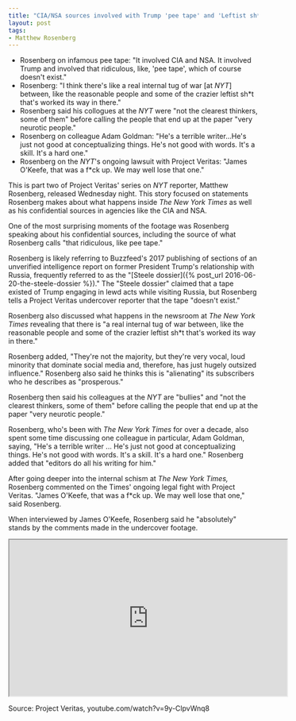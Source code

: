 ```yaml
---
title: "CIA/NSA sources involved with Trump 'pee tape' and 'Leftist sh*t' at The Times"
layout: post
tags:
- Matthew Rosenberg
---
```


- Rosenberg on infamous pee tape: "It involved CIA and NSA. It involved Trump and involved that ridiculous, like, 'pee tape', which of course doesn't exist."
- Rosenberg: "I think there's like a real internal tug of war [at *NYT*] between, like the reasonable people and some of the crazier leftist sh\*t that's worked its way in there."
- Rosenberg said his collogues at the *NYT* were "not the clearest thinkers, some of them" before calling the people that end up at the paper "very neurotic people."
- Rosenberg on colleague Adam Goldman: "He's a terrible writer...He's just not good at conceptualizing things. He's not good with words. It's a skill. It's a hard one."
- Rosenberg on the *NYT*'s ongoing lawsuit with Project Veritas: "James O'Keefe, that was a f\*ck up. We may well lose that one."

This is part two of Project Veritas' series on *NYT* reporter, Matthew Rosenberg, released Wednesday night. This story focused on statements Rosenberg makes about what happens inside *The New York Times* as well as his confidential sources in agencies like the CIA and NSA.

One of the most surprising moments of the footage was Rosenberg speaking about his confidential sources, including the source of what Rosenberg calls "that ridiculous, like pee tape."

Rosenberg is likely referring to Buzzfeed's 2017 publishing of sections of an unverified intelligence report on former President Trump's relationship with Russia, frequently referred to as the "[Steele dossier]({% post_url 2016-06-20-the-steele-dossier %})." The "Steele dossier" claimed that a tape existed of Trump engaging in lewd acts while visiting Russia, but Rosenberg tells a Project Veritas undercover reporter that the tape "doesn't exist."

Rosenberg also discussed what happens in the newsroom at *The New York Times* revealing that there is "a real internal tug of war between, like the reasonable people and some of the crazier leftist sh\*t that's worked its way in there."

Rosenberg added, "They're not the majority, but they're very vocal, loud minority that dominate social media and, therefore, has just hugely outsized influence." Rosenberg also said he thinks this is "alienating" its subscribers who he describes as "prosperous."

Rosenberg then said his colleagues at the *NYT* are "bullies" and "not the clearest thinkers, some of them" before calling the people that end up at the paper "very neurotic people."

Rosenberg, who's been with *The New York Times* for over a decade, also spent some time discussing one colleague in particular, Adam Goldman, saying, "He's a terrible writer ... He's just not good at conceptualizing things. He's not good with words. It's a skill. It's a hard one." Rosenberg added that "editors do all his writing for him."

After going deeper into the internal schism at *The New York Times,* Rosenberg commented on the Times' ongoing legal fight with Project Veritas. "James O'Keefe, that was a f\*ck up. We may well lose that one," said Rosenberg.

When interviewed by James O'Keefe, Rosenberg said he "absolutely" stands by the comments made in the undercover footage.

<iframe width="560" height="315" src="https://www.youtube.com/embed/9y-ClpvWnq8" title="The CIA/NSA 'pee tape' and Leftist shit at The Times"></iframe>

Source: Project Veritas, youtube.com/watch?v=9y-ClpvWnq8
